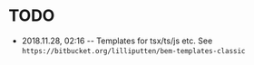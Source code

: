 # TODO

- 2018.11.28, 02:16 -- Templates for tsx/ts/js etc. See `https://bitbucket.org/lilliputten/bem-templates-classic`
